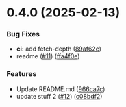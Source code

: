 # 0.4.0 (2025-02-13)


### Bug Fixes

* **ci:** add fetch-depth ([89af62c](https://github.com/Traenqui/demo-project-react/commit/89af62c63cc7be19aaff576294a618e815628dca))
* readme ([#11](https://github.com/Traenqui/demo-project-react/issues/11)) ([ffa4f0e](https://github.com/Traenqui/demo-project-react/commit/ffa4f0ef57a262e5e6e4c7fea5855a0ace377900))


### Features

* Update README.md ([966ca7c](https://github.com/Traenqui/demo-project-react/commit/966ca7cc64c0f920651a64f8d5dbaf51b8d5d5b8))
* update stuff 2 ([#12](https://github.com/Traenqui/demo-project-react/issues/12)) ([c08bdf2](https://github.com/Traenqui/demo-project-react/commit/c08bdf224c040f069223e6158a5946f007ab4517))



